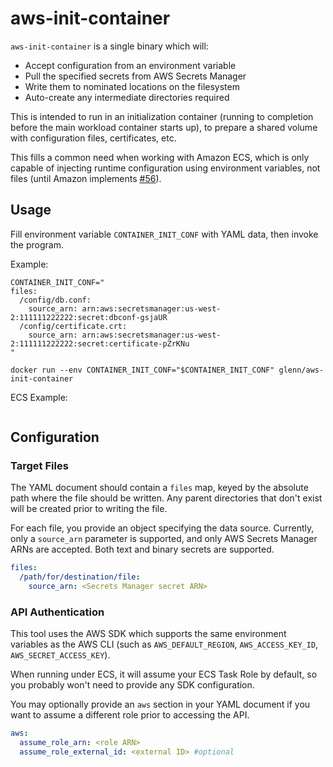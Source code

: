 # aws-init-container

`aws-init-container` is a single binary which will:
* Accept configuration from an environment variable
* Pull the specified secrets from AWS Secrets Manager
* Write them to nominated locations on the filesystem
* Auto-create any intermediate directories required

This is intended to run in an initialization container (running to completion before the main workload container
starts up), to prepare a shared volume with configuration files, certificates, etc.

This fills a common need when working with Amazon ECS, which is only capable of injecting runtime configuration using
environment variables, not files (until Amazon implements [#56](https://github.com/aws/containers-roadmap/issues/56)).

## Usage

Fill environment variable `CONTAINER_INIT_CONF` with YAML data, then invoke the program.

Example:

```shell
CONTAINER_INIT_CONF="
files:
  /config/db.conf:
    source_arn: arn:aws:secretsmanager:us-west-2:111111222222:secret:dbconf-gsjaUR
  /config/certificate.crt:
    source_arn: arn:aws:secretsmanager:us-west-2:111111222222:secret:certificate-pZrKNu
"

docker run --env CONTAINER_INIT_CONF="$CONTAINER_INIT_CONF" glenn/aws-init-container
```

ECS Example:
```json

```

## Configuration

### Target Files

The YAML document should contain a `files` map, keyed by the absolute path where the file should be written. Any parent
directories that don't exist will be created prior to writing the file.

For each file, you provide an object specifying the data source. Currently, only a `source_arn` parameter is supported, and
only AWS Secrets Manager ARNs are accepted. Both text and binary secrets are supported.

```yaml
files:
  /path/for/destination/file:
    source_arn: <Secrets Manager secret ARN>
```

### API Authentication

This tool uses the AWS SDK which supports the same environment variables as the AWS CLI (such as `AWS_DEFAULT_REGION`,
`AWS_ACCESS_KEY_ID`, `AWS_SECRET_ACCESS_KEY`).

When running under ECS, it will assume your ECS Task Role by default, so you probably won't need to provide any SDK
configuration.

You may optionally provide an `aws` section in your YAML document if you want to assume a different role prior to
accessing the API.

```yaml
aws:
  assume_role_arn: <role ARN>
  assume_role_external_id: <external ID> #optional
```
